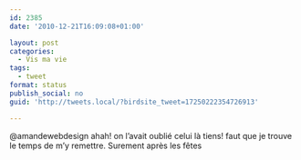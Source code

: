 ```yaml
---
id: 2385
date: '2010-12-21T16:09:08+01:00'

layout: post
categories:
  - Vis ma vie
tags:
  - tweet
format: status
publish_social: no
guid: 'http://tweets.local/?birdsite_tweet=17250222354726913'

---
```


@amandewebdesign ahah! on l’avait oublié celui là tiens! faut que je trouve le temps de m’y remettre. Surement après les fêtes